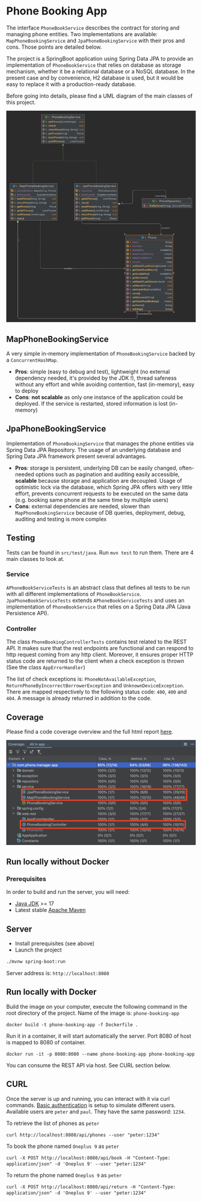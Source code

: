 # Phone Booking App

The interface `PhoneBookService` describes the contract for storing and managing phone entities. Two implementations are 
available: `MapPhoneBookingService` and `JpaPhoneBookingService` with their pros and cons. Those points are detailed below.

The project is a SpringBoot application using Spring Data JPA to provide an implementation of `PhoneBookService` that relies 
on database as storage mechanism, whether it be a relational database or a NoSQL database. In the present case and by convenience,
H2 database is used, but it would be easy to replace it with a production-ready database. 

Before going into details, please find a UML diagram of the main classes of this project.

<img width="800" src="documentation/assets/uml.png">

## MapPhoneBookingService

A very simple in-memory implementation of `PhoneBookingService` backed by a `ConcurrentHashMap`.

- **Pros**: simple (easy to debug and test), lightweight (no external dependency needed, it's provided by the JDK !),
thread safeness without any effort and while avoiding contention, fast (in-memory), easy to deploy
- **Cons**: **not scalable** as only one instance of the application could be deployed. If the service is restarted, stored
information is lost (in-memory)

## JpaPhoneBookingService

Implementation of `PhoneBookingService` that manages the phone entities via Spring Data JPA Repository. The usage of an 
underlying database and Spring Data JPA framework present several advantages.

- **Pros**: storage is persistent, underlying DB can be easily changed, often-needed options such as pagination and auditing
easily accessible, **scalable** because storage and application are decoupled. Usage of optimistic lock via the database, 
which Spring JPA offers with very little effort, prevents concurrent requests to be executed on the same data (e.g. booking same phone
at the same time by multiple users)
- **Cons**: external dependencies are needed, slower than `MapPhoneBookingService` because of DB queries, deployment, debug,
auditing and testing is more complex

## Testing

Tests can be found in `src/test/java`. Run `mvn test` to run them. There are 4 main classes to look at.

### Service 

`APhoneBookServiceTests` is an abstract class that defines all tests to be run with all different implementations of
`PhoneBookService`. `JpaPhoneBookServiceTests` extends `APhoneBookServiceTests` and uses an implementation of `PhoneBookService`
that relies on a Spring Data JPA (Java Persistence API).

### Controller

The class `PhoneBookingControllerTests` contains test related to the REST API. It makes sure that the rest endpoints are 
functional and can respond to http request coming from any http client. Moreover, it ensures proper HTTP status code 
are returned to the client when a check exception is thrown (See the class `AppErrorHandler`) 

The list of check exceptions is: `PhoneNotAvailableException`, `ReturnPhoneByIncorrectBorrowerException` and `UnknownDeviceException`. 
There are mapped respectively to the following status code: `400`, `400` and `404`. A message is already returned in addition
to the code.

## Coverage

Please find a code coverage overview and the full html report [here](https://paulbares.github.io/phone-booking-manager).

![coverage](documentation/assets/coverage.png)

## Run locally without Docker

### Prerequisites

In order to build and run the server, you will need:
- [Java JDK](https://www.oracle.com/java/) >= 17
- Latest stable [Apache Maven](http://maven.apache.org/)

## Server

- Install prerequisites (see above)
- Launch the project
```bash
./mvnw spring-boot:run
```

Server address is: `http://localhost:8080`

## Run locally with Docker

Build the image on your computer, execute the following command in the root directory of the project. Name of the image is: `phone-booking-app`
```
docker build -t phone-booking-app -f Dockerfile .
```

Run it in a container, it will start automatically the server. Port 8080 of host is mapped to 8080 of container.
```
docker run -it -p 8080:8080 --name phone-booking-app phone-booking-app
```

You can consume the REST API via host. See CURL section below. 

## CURL 

Once the server is up and running, you can interact with it via curl commands. [Basic authentication](https://developer.mozilla.org/en-US/docs/Web/HTTP/Authentication#basic_authentication_scheme)
is setup to simulate different users. Available users are `peter` and `paul`. They have the same password: `1234`. 

To retrieve the list of phones as `peter`
```
curl http://localhost:8080/api/phones --user "peter:1234"     
```

To book the phone named `Oneplus 9` as `peter` 
```
curl -X POST http://localhost:8080/api/book -H "Content-Type: application/json" -d 'Oneplus 9' --user "peter:1234"     
```

To return the phone named `Oneplus 9` as `peter` 
```
curl -X POST http://localhost:8080/api/return -H "Content-Type: application/json" -d 'Oneplus 9' --user "peter:1234"     
```